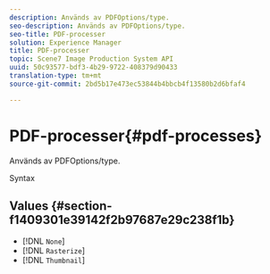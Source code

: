 ```yaml
---
description: Används av PDFOptions/type.
seo-description: Används av PDFOptions/type.
seo-title: PDF-processer
solution: Experience Manager
title: PDF-processer
topic: Scene7 Image Production System API
uuid: 50c93577-bdf3-4b29-9722-408379d90433
translation-type: tm+mt
source-git-commit: 2bd5b17e473ec53844b4bbcb4f13580b2d6bfaf4

---
```



# PDF-processer{#pdf-processes}

Används av PDFOptions/type.

Syntax

## Values {#section-f1409301e39142f2b97687e29c238f1b}

* [!DNL `None`]
* [!DNL `Rasterize`]
* [!DNL `Thumbnail`]

